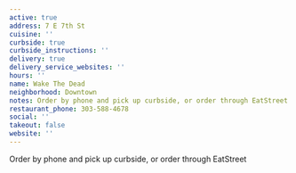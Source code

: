 ```yaml
---
active: true
address: 7 E 7th St
cuisine: ''
curbside: true
curbside_instructions: ''
delivery: true
delivery_service_websites: ''
hours: ''
name: Wake The Dead
neighborhood: Downtown
notes: Order by phone and pick up curbside, or order through EatStreet
restaurant_phone: 303-588-4678
social: ''
takeout: false
website: ''
---
```


Order by phone and pick up curbside, or order through EatStreet